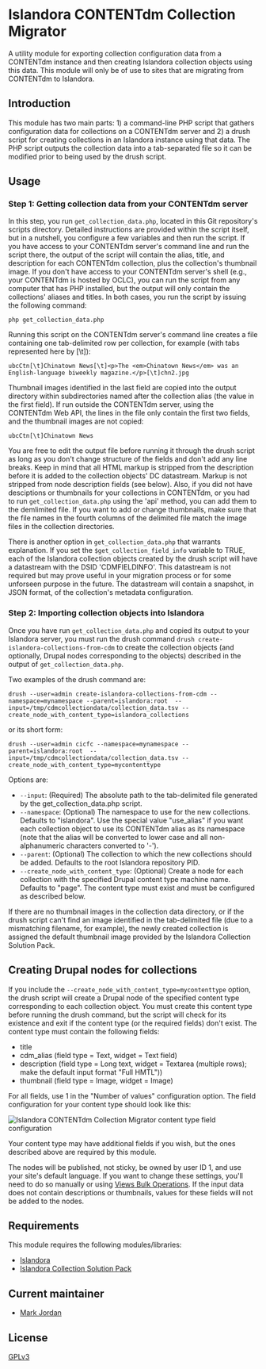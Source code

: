 # Islandora CONTENTdm Collection Migrator

A utility module for exporting collection configuration data from a CONTENTdm instance and then creating Islandora collection objects using this data. This module will only be of use to sites that are migrating from CONTENTdm to Islandora.

## Introduction

This module has two main parts: 1) a command-line PHP script that gathers configuration data for collections on a CONTENTdm server and 2) a drush script for creating collections in an Islandora instance using that data. The PHP script outputs the collection data into a tab-separated file so it can be modified prior to being used by the drush script.

## Usage

### Step 1: Getting collection data from your CONTENTdm server

In this step, you run `get_collection_data.php`, located in this Git repository's scripts directory. Detailed instructions are provided within the script itself, but in a nutshell, you configure a few variables and then run the script. If you have access to your CONTENTdm server's command line and run the script there, the output of the script will contain the alias, title, and description for each CONTENTdm collection, plus the collection's thumbnail image. If you don't have access to your CONTENTdm server's shell (e.g., your CONTENTdm is hosted by OCLC), you can run the script from any computer that has PHP installed, but the output will only contain the collections' aliases and titles. In both cases, you run the script by issuing the following command:

```
php get_collection_data.php
```

Running this script on the CONTENTdm server's command line creates a file containing one tab-delimited row per collection, for example (with tabs represented here by [\t]):

```
ubcCtn[\t]Chinatown News[\t]<p>The <em>Chinatown News</em> was an English-language biweekly magazine.</p>[\t]chn2.jpg
```

Thumbnail images identified in the last field are copied into the output directory within subdirectories named after the collection alias (the value in the first field). If run outside the CONTENTdm server, using the CONTENTdm Web API, the lines in the file only contain the first two fields, and the thumbnail images are not copied: 
 
```
ubcCtn[\t]Chinatown News
```

You are free to edit the output file before running it through the drush script as long as you don't change structure of the fields and don't add any line breaks. Keep in mind that all HTML markup is stripped from the description before it is added to the collection objects' DC datastream. Markup is not stripped from node description fields (see below). Also, if you did not have desciptions or thumbnails for your collections in CONTENTdm, or you had to run `get_collection_data.php` using the 'api' method, you can add them to the demlimited file. If you want to add or change thumbnails, make sure that the file names in the fourth columns of the delimited file match the image files in the collection directories.

There is another option in `get_collection_data.php` that warrants explanation. If you set the `$get_collection_field_info` variable to TRUE, each of the Islandora collection objects created by the drush script will have a datastream with the DSID 'CDMFIELDINFO'. This datastream is not required but may prove useful in your migration process or for some unforseen purpose in the future. The datastream will contain a snapshot, in JSON format, of the collection's metadata configuration.

### Step 2: Importing collection objects into Islandora

Once you have run `get_collection_data.php` and copied its output to your Islandora server, you must run the drush command `drush create-islandora-collections-from-cdm` to create the collection objects (and optionally, Drupal nodes corresponding to the objects) described in the output of `get_collection_data.php`.

Two examples of the drush command are:

```
drush --user=admin create-islandora-collections-from-cdm --namespace=mynamespace --parent=islandora:root  --input=/tmp/cdmcollectiondata/collection_data.tsv --create_node_with_content_type=islandora_collections
```
or its short form:

```
drush --user=admin cicfc --namespace=mynamespace --parent=islandora:root  --input=/tmp/cdmcollectiondata/collection_data.tsv --create_node_with_content_type=mycontenttype
```

Options are:

 * `--input`: (Required) The absolute path to the tab-delimited file generated by the get_collection_data.php script.
 * `--namespace`: (Optional) The namespace to use for the new collections. Defaults to "islandora". Use the special value "use_alias" if you want each collection object to use its CONTENTdm alias as its namespace (note that the alias will be converted to lower case and all non-alphanumeric characters converted to '-').
 * `--parent`: (Optional) The collection to which the new collections should be added. Defaults to the root Islandora repository PID.
 * `--create_node_with_content_type`: (Optional) Create a node for each collection with the specified Drupal content type machine name. Defaults to "page". The content type must exist and must be configured as described below.

If there are no thumbnail images in the collection data directory, or if the drush script can't find an image identified in the tab-delimited file (due to a mismatching filename, for example), the newly created collection is assigned the default thumbnail image provided by the Islandora Collection Solution Pack.


## Creating Drupal nodes for collections

If you include the `--create_node_with_content_type=mycontenttype` option, the drush script will create a Drupal node of the specified content type corresponding to each collection object. You must create this content type before running the drush command, but the script will check for its existence and exit if the content type (or the required fields) don't exist. The content type must contain the following fields:

 * title
 * cdm_alias (field type = Text, widget = Text field)
 * description (field type = Long text, widget = Textarea (multiple rows); make the default input format "Full HMTL"))
 * thumbnail (field type = Image, widget = Image)

For all fields, use 1 in the "Number of values" configuration option. The field configuration for your content type should look like this:

![Islandora CONTENTdm Collection Migrator content type field configuration](https://dl.dropboxusercontent.com/u/1015702/linked_to/islandora_migrate_cdm_collections_content_type_config.png)

Your content type may have additional fields if you wish, but the ones described above are required by this module.

The nodes will be published, not sticky, be owned by user ID 1, and use your site's default language. If you want to change these settings, you'll need to do so manually or using [Views Bulk Operations](https://www.drupal.org/project/views_bulk_operations). If the input data does not contain descriptions or thumbnails, values for these fields will not be added to the nodes.

## Requirements

This module requires the following modules/libraries:

* [Islandora](https://github.com/islandora/islandora)
* [Islandora Collection Solution Pack](https://github.com/Islandora/islandora_solution_pack_collection)

## Current maintainer

* [Mark Jordan](https://github.com/mjordan)

## License

[GPLv3](http://www.gnu.org/licenses/gpl-3.0.txt)
